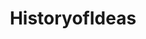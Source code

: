 ---
title: HistoryofIdeas
crosslinks:
- autotldr
- philosophy
- theoryofpropaganda
- AncientGreek
---